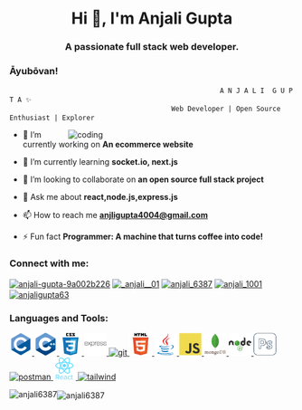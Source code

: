 <h1 align="center">Hi 👋, I'm Anjali Gupta</h1>
<h3 align="center">A passionate full stack web developer.</h3>


### Āyubōvan!
                                                        A N J A L I  G U P T A ✨
                                            Web Developer | Open Source Enthusiast | Explorer 


                      
<img align="right" alt="coding" width="400" src="https://media.tenor.com/LSDeBe2JAfoAAAAM/cat-coding.gif" > 

- 🔭 I’m currently working on **An ecommerce website**

- 🌱 I’m currently learning **socket.io, next.js**

- 👯 I’m looking to collaborate on **an open source full stack project**

- 💬 Ask me about **react,node.js,express.js**

- 📫 How to reach me **anjligupta4004@gmail.com**

- ⚡ Fun fact **Programmer: A machine that turns coffee into code!**

<h3 align="left">Connect with me:</h3>
<p align="left">
<a href="https://linkedin.com/in/anjali-gupta-9a002b226" target="blank"><img align="center" src="https://raw.githubusercontent.com/rahuldkjain/github-profile-readme-generator/master/src/images/icons/Social/linked-in-alt.svg" alt="anjali-gupta-9a002b226" height="30" width="40" /></a>
<a href="https://instagram.com/__anjali_01" target="blank"><img align="center" src="https://raw.githubusercontent.com/rahuldkjain/github-profile-readme-generator/master/src/images/icons/Social/instagram.svg" alt="_anjali__01" height="30" width="40" /></a>
<a href="https://www.codechef.com/users/anjali_6387" target="blank"><img align="center" src="https://cdn.jsdelivr.net/npm/simple-icons@3.1.0/icons/codechef.svg" alt="anjali_6387" height="30" width="40" /></a>
<a href="https://www.leetcode.com/anjali_1001" target="blank"><img align="center" src="https://raw.githubusercontent.com/rahuldkjain/github-profile-readme-generator/master/src/images/icons/Social/leet-code.svg" alt="anjali_1001" height="30" width="40" /></a>
<a href="https://auth.geeksforgeeks.org/user/anjaligupta63" target="blank"><img align="center" src="https://raw.githubusercontent.com/rahuldkjain/github-profile-readme-generator/master/src/images/icons/Social/geeks-for-geeks.svg" alt="anjaligupta63" height="30" width="40" /></a>
</p>

<h3 align="left">Languages and Tools:</h3>
<p align="left"> <a href="https://www.cprogramming.com/" target="_blank" rel="noreferrer"> <img src="https://raw.githubusercontent.com/devicons/devicon/master/icons/c/c-original.svg" alt="c" width="40" height="40"/> </a> <a href="https://www.w3schools.com/cpp/" target="_blank" rel="noreferrer"> <img src="https://raw.githubusercontent.com/devicons/devicon/master/icons/cplusplus/cplusplus-original.svg" alt="cplusplus" width="40" height="40"/> </a> <a href="https://www.w3schools.com/css/" target="_blank" rel="noreferrer"> <img src="https://raw.githubusercontent.com/devicons/devicon/master/icons/css3/css3-original-wordmark.svg" alt="css3" width="40" height="40"/> </a> <a href="https://expressjs.com" target="_blank" rel="noreferrer"> <img src="https://raw.githubusercontent.com/devicons/devicon/master/icons/express/express-original-wordmark.svg" alt="express" width="40" height="40"/> </a> <a href="https://git-scm.com/" target="_blank" rel="noreferrer"> <img src="https://www.vectorlogo.zone/logos/git-scm/git-scm-icon.svg" alt="git" width="40" height="40"/> </a> <a href="https://www.w3.org/html/" target="_blank" rel="noreferrer"> <img src="https://raw.githubusercontent.com/devicons/devicon/master/icons/html5/html5-original-wordmark.svg" alt="html5" width="40" height="40"/> </a> <a href="https://www.java.com" target="_blank" rel="noreferrer"> <img src="https://raw.githubusercontent.com/devicons/devicon/master/icons/java/java-original.svg" alt="java" width="40" height="40"/> </a> <a href="https://developer.mozilla.org/en-US/docs/Web/JavaScript" target="_blank" rel="noreferrer"> <img src="https://raw.githubusercontent.com/devicons/devicon/master/icons/javascript/javascript-original.svg" alt="javascript" width="40" height="40"/> </a> <a href="https://www.mongodb.com/" target="_blank" rel="noreferrer"> <img src="https://raw.githubusercontent.com/devicons/devicon/master/icons/mongodb/mongodb-original-wordmark.svg" alt="mongodb" width="40" height="40"/> </a> <a href="https://nodejs.org" target="_blank" rel="noreferrer"> <img src="https://raw.githubusercontent.com/devicons/devicon/master/icons/nodejs/nodejs-original-wordmark.svg" alt="nodejs" width="40" height="40"/> </a> <a href="https://www.photoshop.com/en" target="_blank" rel="noreferrer"> <img src="https://raw.githubusercontent.com/devicons/devicon/master/icons/photoshop/photoshop-line.svg" alt="photoshop" width="40" height="40"/> </a> <a href="https://postman.com" target="_blank" rel="noreferrer"> <img src="https://www.vectorlogo.zone/logos/getpostman/getpostman-icon.svg" alt="postman" width="40" height="40"/> </a> <a href="https://reactjs.org/" target="_blank" rel="noreferrer"> <img src="https://raw.githubusercontent.com/devicons/devicon/master/icons/react/react-original-wordmark.svg" alt="react" width="40" height="40"/> </a> <a href="https://tailwindcss.com/" target="_blank" rel="noreferrer"> <img src="https://www.vectorlogo.zone/logos/tailwindcss/tailwindcss-icon.svg" alt="tailwind" width="40" height="40"/> </a> </p>

<!-- <img 
   src="https://github-readme-stats.vercel.app/api?username=anjali6387&show_icons=true&theme=tokyonight" /> -->
   
<p><img align="left" src="https://github-readme-stats.vercel.app/api/top-langs?username=anjali6387&show_icons=true&theme=tokyonight" alt="anjali6387" /></p>



<p><img align="center" src="https://github-readme-streak-stats.herokuapp.com/?user=anjali6387&show_icons=true&theme=tokyonight" alt="anjali6387" /></p>
